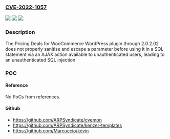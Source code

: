 ### [CVE-2022-1057](https://cve.mitre.org/cgi-bin/cvename.cgi?name=CVE-2022-1057)
![](https://img.shields.io/static/v1?label=Product&message=Pricing%20Deals%20for%20WooCommerce&color=blue)
![](https://img.shields.io/static/v1?label=Version&message=2.0.2.02%3C%3D%202.0.2.02%20&color=brighgreen)
![](https://img.shields.io/static/v1?label=Vulnerability&message=CWE-89%20SQL%20Injection&color=brighgreen)

### Description

The Pricing Deals for WooCommerce WordPress plugin through 2.0.2.02 does not properly sanitise and escape a parameter before using it in a SQL statement via an AJAX action available to unauthenticated users, leading to an unauthenticated SQL injection

### POC

#### Reference
No PoCs from references.

#### Github
- https://github.com/ARPSyndicate/cvemon
- https://github.com/ARPSyndicate/kenzer-templates
- https://github.com/Marcuccio/kevin

